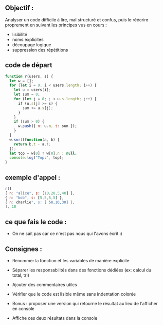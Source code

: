 
## Objectif :

Analyser un code difficile à lire, mal structuré et confus, puis le réécrire proprement en suivant les principes vus en cours :
+ lisibilité
+ noms explicites
+ découpage logique
+ suppression des répétitions

## code de départ

```js
function r(users, s) {
  let w = [];
  for (let i = 0; i < users.length; i++) {
    let u = users[i];
    let sum = 0;
    for (let j = 0; j < u.s.length; j++) {
      if (u.s[j] >= s) {
        sum += u.s[j];
      }
    }
    if (sum > 0) {
      w.push({ n: u.n, t: sum });
    }
  }
  w.sort(function(a, b) {
    return b.t - a.t;
  });
  let top = w[0] ? w[0].n : null;
  console.log("Top:", top);
}
```

## exemple d'appel : 

```js
r([
{ n: "alice", s: [10,20,5,40] },
{ n: "bob", s: [5,5,5,5] },
{ n: charlie", s: [ 50,10,30] },
], 10
```

## ce que fais le code : 
- On ne sait pas car ce n'est pas nous qui l'avons écrit :(

## Consignes :

- Renommer la fonction et les variables de manière explicite
- Séparer les responsabilités dans des fonctions dédiées (ex: calcul du total, tri)
- Ajouter des commentaires utiles
- Vérifier que le code est lisible même sans indentation colorée

- Bonus : proposer une version qui retourne le résultat au lieu de l'afficher en console



- Affiche ces deux résultats dans la console

